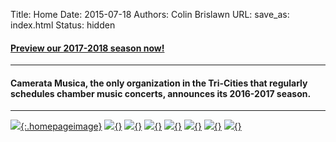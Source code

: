 Title: Home 
Date: 2015-07-18
Authors: Colin Brislawn
URL:
save_as: index.html 
Status: hidden

<!-- # Chamber Music for the Tri-Cities -->

#### [Preview our 2017-2018 season now!]({filename}/pages/CurrentSeason-new.md)

---

#### Camerata Musica, the only organization in the Tri-Cities that regularly schedules chamber music concerts, announces its 2016-2017 season.

---

<style>
.entry-content a, .entry-content a:hover {
    text-decoration: none;
    border-bottom: none;
}

.entry-content a img {
	height: 200px;
	margin-right: 10px;
	margin-bottom: 10px;
}

</style>

[![ ]({filename}/images/2016-2017/BaltimoreConsort400.jpg){:.homepageimage}]({filename}/2016-2017/BaltimoreConsort.md)
[![ ]({filename}/images/2016-2017/the-vienna-piano-trio400.jpg){}]({filename}/2016-2017/ViennaPianoTrio.md)
[![ ]({filename}/images/2016-2017/the-los-angeles-cello-quartet400.jpg){}]({filename}/2016-2017/LosAngelesCelloQuartet.md)
[![ ]({filename}/images/2016-2017/the-byrd-ensemble400.jpg){}]({filename}/2016-2017/ByrdEnsemble.md)
[![ ]({filename}/images/2016-2017/the-telegraph-quartet400.jpg){}]({filename}/2016-2017/TelegraphQuartet.md)
[![ ]({filename}/images/2016-2017/adaskin-trio-with-tom-gallant400.jpg){}]({filename}/2016-2017/AdaskinTrio.md)
[![ ]({filename}/images/2016-2017/cotiklin-duo400.jpg){}]({filename}/2016-2017/Cotik-Lin.md)
[![ ]({filename}/images/2016-2017/YoungArtists400.jpg){}]({filename}/2016-2017/YoungArtists.md)
